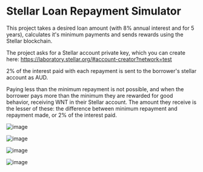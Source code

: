 
# Stellar Loan Repayment Simulator

This project takes a desired loan amount (with 8% annual interest and for 5 years), calculates it's minimum payments and sends rewards using the Stellar blockchain.

The project asks for a Stellar account private key, which you can create here: https://laboratory.stellar.org/#account-creator?network=test

2% of the interest paid with each repayment is sent to the borrower's stellar account as AUD.

Paying less than the minimum repayment is not possible, and when the borrower pays more than the minimum they are rewarded for good behavior, receiving WNT in their Stellar account. The amount they receive is the lesser of these: the difference between minimum repayment and repayment made, or 2% of the interest paid.

![image](https://user-images.githubusercontent.com/56001809/144936567-12410161-8a59-4820-a4fa-3ce542a2d621.png)

![image](https://user-images.githubusercontent.com/56001809/144936610-e4120b30-59d0-4d4c-a5e0-5799a064e6c3.png)

![image](https://user-images.githubusercontent.com/56001809/144936661-c60f06db-7601-4521-ab64-6c88e99fc6b5.png)

![image](https://user-images.githubusercontent.com/56001809/144936696-c767ca5b-abe8-465a-86c0-ac3c63a39d01.png)
